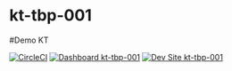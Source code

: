 # kt-tbp-001

#Demo KT

[![CircleCI](https://circleci.com/gh/YashawanthkumarH/kt-tbp-001.svg?style=shield)](https://circleci.com/gh/YashawanthkumarH/kt-tbp-001)
[![Dashboard kt-tbp-001](https://img.shields.io/badge/dashboard-kt_tbp_001-yellow.svg)](https://dashboard.pantheon.io/sites/47ca8991-d0b1-4794-aea4-bc5c9b3a90f3#dev/code)
[![Dev Site kt-tbp-001](https://img.shields.io/badge/site-kt_tbp_001-blue.svg)](http://dev-kt-tbp-001.pantheonsite.io/)
